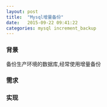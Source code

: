 ```yaml
---
layout: post
title:  "Mysql增量备份"
date:   2015-09-22 09:41:22
categories: mysql increment_backup
---
```


### 背景
备份生产环境的数据库,经常使用增量备份

### 需求

### 实现

